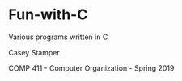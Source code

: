 # Fun-with-C
Various programs written in C

Casey Stamper

COMP 411 - Computer Organization - Spring 2019
